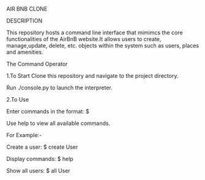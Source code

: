 AIR BNB CLONE

DESCRIPTION

This repository hosts a command  line interface that mimimcs the core functionalities of the AirBnB website.It allows users to create, manage,update,  delete, etc. objects within the system such as users, places and amenities.

The Command Operator

1.To Start
Clone this repository and navigate to the project directory.

Run ./console.py to launch the interpreter.

2.To Use

Enter commands in the format: $ <command> <options>

Use help to view all available commands.

For Example:-

Create a user: $ create User

Display commands: $ help

Show all users: $ all User

